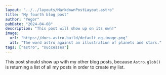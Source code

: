 ```yaml
---
layout: "../../layouts/MarkdownPostLayout.astro"
title: "My fourth blog post"
author: "Yegor"
pubDate: "2024-04-08"
description: "This post will show up on its own!"
image:
  url: "https://docs.astro.build/default-og-image.png"
  alt: "The word astro against an illustration of planets and stars."
tags: ["astro", "successes"]
---
```


This post should show up with my other blog posts, because `Astro.glob()`
is returning a list of all my posts in order to create my list.
